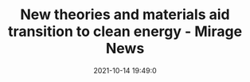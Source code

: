 ---
"title": "New theories and materials aid transition to clean energy - Mirage News"
"date": "2021-10-14 19:49:0"
"feed_name": "GOOGLENEWSDRILLING"
"feed_website": "https://news.google.com/search?q=drilling%2Bincident&hl=en-US&gl=US&ceid=US:en"
"feed_rss": "https://news.google.com/rss/search?q=drilling%2Bincident&hl=en-US&gl=US&ceid=US:en"
"link": "https://www.miragenews.com/new-theories-and-materials-aid-transition-to-652331/"
"source": "{'href': 'https://www.miragenews.com', 'title': 'Mirage News'}"
"file": "_posts/2021-1-1-ea79d089a42cc2c16a4d233cd8e9d25eaf476164.md"
"accident": "0"
"drilling": "0"
"dead": "0"
"injured": "0"
"arrested": "0"
"place": "unknown place"
"where": "unknown site"
"causes": "unknown"
"place_uri": "unknown place"
---